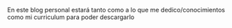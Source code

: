 En este blog personal estará tanto como a lo que me dedico/conocimientos como mi curriculum para poder descargarlo
